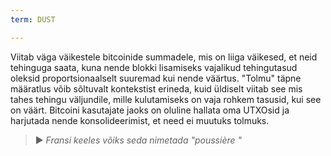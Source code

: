 ```yaml
---
term: DUST

---
```

Viitab väga väikestele bitcoinide summadele, mis on liiga väikesed, et neid tehinguga saata, kuna nende blokki lisamiseks vajalikud tehingutasud oleksid proportsionaalselt suuremad kui nende väärtus. "Tolmu" täpne määratlus võib sõltuvalt kontekstist erineda, kuid üldiselt viitab see mis tahes tehingu väljundile, mille kulutamiseks on vaja rohkem tasusid, kui see on väärt. Bitcoini kasutajate jaoks on oluline hallata oma UTXOsid ja harjutada nende konsolideerimist, et need ei muutuks tolmuks.

> ► *Fransi keeles võiks seda nimetada "poussière "*